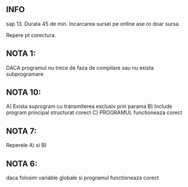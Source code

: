 ## INFO

sap 13. Durata 45 de min. Incarcarea sursei pe online ase.ro doar sursa.

Repere pt corectura.

## NOTA 1:

DACA programul nu trece de faza de compilare sau nu exista subprogramare

## NOTA 10:

A) Exista suprogram cu transmiterea exclusiv prin parama
B) Include program principal structurat corect
C) PROGRAMUL functioneaza corect

## NOTA 7:

Reperele A) si B)

## NOTA 6:

daca folosim variable globale si programul functioneaza corect
